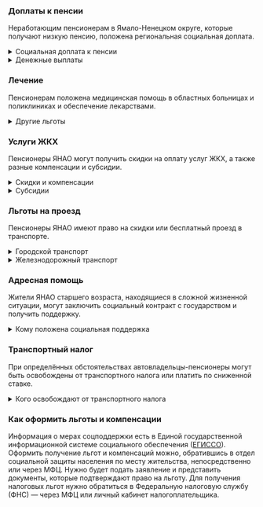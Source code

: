 ### Доплаты к пенсии
Неработающим пенсионерам в Ямало-Ненецком округе, которые получают низкую пенсию, положена региональная социальная доплата. 
<details>
<summary>Социальная доплата к пенсии</summary>
В Ямало-Ненецком (ЯНАО) автономном округе региональный прожиточный минимум пенсионера превышает общефедеральный, поэтому неработающим пенсионерам с низким размером пенсии производят социальную доплату к пенсии до прожиточного минимума пенсионера. В 2021 году — 14 033 рубля.
Для назначения региональной доплаты необходимо обращаться в органы социальной защиты населения, а федеральной — в территориальное отделение Пенсионного фонда по месту своего жительства. С 2022 года доплата будет назначаться автоматически.
</details>
<details>

<summary>Денежные выплаты</summary>
Если пенсионер относится к льготной категории, ему положена ежемесячная денежная выплата (ЕДВ), которую регулярно индексируют. 
Ветеранам труда и неработающим ветеранам ЯНАО (за исключением оленеводов, рыбаков и охотников, независимо от факта трудоустройства ежемесячно [выплачивается](https://docs.cntd.ru/document/423976553) по 1146 рублей). Труженики тыла получают по 2088 рублей, а жертвы политических репрессий — по 208 рублей. Детям войны (которым на 3 сентября 1945 года не исполнилось 18 лет, если они имеют стаж работы на территории округа не менее 15 лет, а при инвалидности — не менее 10 лет) ежемесячно выплачивается пожизненное содержание в размере 1169 рублей.  
Неработающие пенсионеры, а также мужчины старше 55 лет, женщины — 50 лет, имеющие стаж работы на территории округа не менее 15 лет, получают ежемесячное пособие в сумме 2000 рублей. С 1 января 2021 года право на эту социальную выплату сохраняется за пенсионером и в случае его переезда из ЯНАО в другие регионы РФ. 
</details>

### Лечение
Пенсионерам положена медицинская помощь в областных больницах и поликлиниках и обеспечение лекарствами.
<details>

<summary>Другие льготы</summary>
Труженики тыла и реабилитированные пенсионеры при наличии медицинских показаний один раз в два года [обеспечиваются](https://docs.cntd.ru/document/423976553) путёвками на санаторно-курортное лечение либо получают возмещение расходов по самостоятельно приобретённой путёвке, в пределах утверждённой стоимости. Неработающим мужчинам старше 60 лет, а женщинам — 55 лет, не имеющим льгот на оздоровление по федеральному или региональному законодательству, один раз в три года возмещаются расходы на приобретение санаторно-курортной путёвки, но не более 70% утверждённой предельной стоимости.
</details>

### Услуги ЖКХ
Пенсионеры ЯНАО могут получить скидки на оплату услуг ЖКХ, а также разные компенсации и субсидии. 

<details>
<summary>Скидки и компенсации</summary>
Одинокие неработающие пенсионеры по достижении 70 лет [освобождаются](https://docs.cntd.ru/document/543558960) от взносов на капремонт на 50%, а с 80-летнего возраста — полностью. Льгота распространяется также на граждан указанного возраста, семья которых состоит из неработающих граждан пенсионного возраста и из нетрудоустроенных инвалидов. Компенсация рассчитывается, исходя из установленных в регионе минимального взноса на капремонт за 1 кв. метр и размера стандарта нормативной площади жилого помещения.
Ветеранам труда, жертвам политических репрессий и ветеранам [выплачивается](https://docs.cntd.ru/document/423976553) компенсация в размере 50% за оплату жилого помещения и коммунальных услуг, в пределах утверждённых нормативов. В ЯНАО компенсируется также оплата взносов на капремонт. Льгота распространяется также на совместно проживающих с пенсионером нетрудоспособных членов семьи, находящихся на его иждивении. 
Труженики тыла, инвалиды и участники ВОВ, узники фашизма и блокадники получают единовременную выплату 100 000 рублей на проведение ремонта жилья, находящегося на территории автономного округа, если оно принадлежит им не менее пяти лет.
</details>

<details>
<summary>Субсидии</summary>
Субсидия [оформляется](https://docs.cntd.ru/document/570904817) при расходах на «коммуналку» от 2 до 5%, если доходы семьи ниже прожиточного минимума — от 6 до 30%. При доходах, равных прожиточному минимуму, для получения субсидии расходы на ЖКУ должны быть не менее 8%. Если доходы превышают прожиточный минимум, субсидия полагается при тратах от 10 до 15%. 
</details>

### Льготы на проезд
Пенсионеры ЯНАО имеют право на скидки или бесплатный проезд в транспорте. 
<details>
<summary>Городской транспорт</summary>
Неработающие пенсионеры, а также мужчины старше 60 лет, женщины — 55 лет, ветераны труда, труженики тыла и жертвы политических репрессий для проезда на всех видах транспорта общего пользования городского и пригородного сообщения (кроме такси) могут [приобрести](https://docs.cntd.ru/document/473409209) единый проездной билет. 
</details>
<details>
<summary>Железнодорожный транспорт</summary>
Реабилитированным пенсионерам один раз в год [компенсируется](https://docs.cntd.ru/document/423976553) стоимость поездки по территории России туда и обратно железнодорожным транспортом. При путешествии в районы, не имеющие железнодорожного сообщения, вернут 50% на оплату проезда водным, воздушным, междугородним и личным автомобильным транспортом (кроме такси).
</details>

### Адресная помощь
Жители ЯНАО старшего возраста, находящиеся в сложной жизненной ситуации, могут заключить социальный контракт с государством и получить поддержку.

<details>
<summary>Кому положена социальная поддержка</summary>
Пенсионерам, которые по не зависящим от них причинам оказались в трудной жизненной ситуации, оказывают адресную помощь. Она может быть в виде денежных выплат, ежемесячных или единовременных, либо в натуральной форме — обеспечения продуктами питания, одеждой и обувью, медикаментами и прочее. С нуждающимися пенсионерами может быть заключён социальный контракт.

</details>

### Транспортный налог
При определённых обстоятельствах автовладельцы-пенсионеры могут быть освобождены от транспортного налога или платить по сниженной ставке. 
<details>
<summary>Кого освобождают от транспортного налога</summary>
Пенсионеры и те, кто должен был уйти на пенсию по ранее действовавшему законодательству, освобождены от уплаты налога на легковой и грузовой автомобили, мощность двигателя которых не превышает 150 л. с. Полностью [освобождены](https://www.nalog.gov.ru/rn77/service/tax/d1037346/) от транспортного налога на все виды транспорта инвалиды всех групп, ветераны и инвалиды ВОВ и боевых действий, граждане, подвергшиеся радиации. Не подлежит начислению и уплате транспортный налог на снегоходы, мотосани, катера и моторные лодки мощностью до 100 л. с. и мотоциклы (мотороллеры) — до 35 л. с. 
</details>

### Как оформить льготы и компенсации 
Информация о мерах соцподдержки есть в Единой государственной информационной системе социального обеспечения ([ЕГИССО]( http://egisso.ru/site/client/#/)). Оформить получение льгот и компенсаций можно, обратившись в отдел социальной защиты населения по месту жительства, непосредственно или через МФЦ. Нужно будет подать заявление и представить документы, которые подтверждают право на льготу. Для получения налоговых льгот нужно обратиться в Федеральную налоговую службу (ФНС) — через МФЦ или личный кабинет налогоплательщика.
















